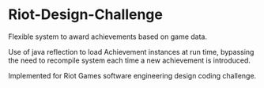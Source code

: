 Riot-Design-Challenge
=====================
Flexible system to award achievements based on game data.

Use of java reflection to load Achievement instances at run time, bypassing the need to recompile
system each time a new achievement is introduced.

Implemented for Riot Games software engineering design coding challenge.
